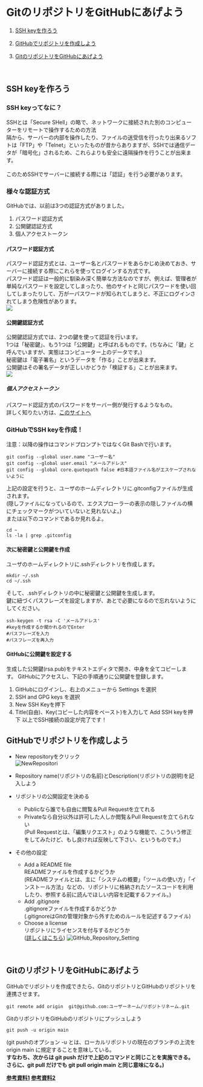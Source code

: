 # GitのリポジトリをGitHubにあげよう

1. [SSH keyを作ろう](#ssh-keyを作ろう)

1. [GitHubでリポジトリを作成しよう](#GitHubでリポジトリを作成しよう)

1. [GitのリポジトリをGitHubにあげよう](#gitのリポジトリをgithubにあげよう)

<br>

## SSH keyを作ろう

### SSH keyってなに？
SSHとは「Secure SHell」の略で、ネットワークに接続された別のコンピューターをリモートで操作するための方法<br>
隔から、サーバーの内部を操作したり、ファイルの送受信を行ったり出来るソフトは「FTP」や「Telnet」といったものが昔からありますが、SSHでは通信データが「暗号化」されるため、これらよりも安全に遠隔操作を行うことが出来ます。<br>
<br>
このためSSHでサーバーに接続する際には「認証」を行う必要があります。<br>

### 様々な認証方式
GitHubでは、以前は3つの認証方式がありました。
1. パスワード認証方式
2. 公開鍵認証方式
3. 個人アクセストークン

#### パスワード認証方式
パスワード認証方式とは、ユーザー名とパスワードをあらかじめ決めておき、サーバーに接続する際にこれらを使ってログインする方式です。<br>
パスワード認証は一般的に馴染み深く簡単な方法なのですが、例えば、管理者が単純なパスワードを設定してしまったり、他のサイトと同じパスワードを使い回してしまったりして、万が一パスワードが知られてしまうと、不正にログインされてしまう危険性があります。<br>
![](../images/%E3%83%91%E3%82%B9%E3%83%AF%E3%83%BC%E3%83%89%E8%AA%8D%E8%A8%BC%E6%96%B9%E5%BC%8F.png)

#### 公開鍵認証方式
公開鍵認証方式では、2つの鍵を使って認証を行います。<br>
1つは「秘密鍵」、もう1つは「公開鍵」と呼ばれるものです。(ちなみに「鍵」と呼んでいますが、実態はコンピューター上のデータです。)<br>
秘密鍵は「電子署名」というデータを「作る」ことが出来ます。<br>
公開鍵はその署名データが正しいかどうか「検証する」ことが出来ます。<br>
![](../images/SSH%E8%AA%8D%E8%A8%BC%E6%96%B9%E5%BC%8F.png)

##### 個人アクセストークン
パスワード認証方式のパスワードをサーバー側が発行するようなもの。<br>
詳しく知りたい方は、[このサイトへ](https://qiita.com/TakahikoKawasaki/items/e37caf50776e00e733be)<br>

### GitHubでSSH keyを作成！
注意：以降の操作はコマンドプロンプトではなくGit Bashで行います。

```
git config --global user.name "ユーザー名"
git config --global user.email "メールアドレス"
git config --global core.quotepath false #日本語ファイル名がエスケープされないように
```
上記の設定を行うと、ユーザのホームディレクトリに.gitconfigファイルが生成されます。<br>
(隠しファイルになっているので、エクスプローラーの表示の隠しファイルの横にチェックマークがついていないと見れないよ。)<br>
または以下のコマンドであるか見れるよ。
```
cd ~
ls -la | grep .gitconfig
```
#### 次に秘密鍵と公開鍵を作成<br>
ユーザのホームディレクトリに.sshディレクトリを作成します。<br>
```
mkdir ~/.ssh
cd ~/.ssh
```
そして、.sshディレクトリの中に秘密鍵と公開鍵を生成します。<br>
鍵に紐づくパスフレーズを設定しますが、あとで必要になるので忘れないようにしてください。<br>
```
ssh-keygen -t rsa -C 'メールアドレス'
#keyを作成するか聞かれるのでEnter
#パスフレーズを入力
#パスフレーズを再入力
```
#### GitHubに公開鍵を設定する
生成した公開鍵(rsa.pub)をテキストエディタで開き、中身を全てコピーします。
GitHubにアクセスし、下記の手順通りに公開鍵を登録します。

1. GitHubにログインし、右上のメニューから Settings を選択
2. SSH and GPG keys を選択
3. New SSH Keyを押下
4. Title(自由)、Key(コピーした内容をペースト)を入力して Add SSH keyを押下
以上でSSH接続の設定が完了です！


## GitHubでリポジトリを作成しよう

* New repositoryをクリック<br>
![NewRepositori](../images/GitHub_NewRepositori.PNG)

* Repository name(リポジトリの名前)とDescription(リポジトリの説明)を記入しよう<br>
* リポジトリの公開設定を決める<br>
  * Publicなら誰でも自由に閲覧＆Pull Requestを立てれる<br>
  * Privateなら自分以外は許可した人しか閲覧＆Pull Requestを立てられない<br>
(Pull Requestとは、「編集リクエスト」のような機能で、こういう修正をしてみたけど、もし良ければ反映して下さい、というものです。)<br>
* その他の設定
  * Add a README file<br>
  READMEファイルを作成するかどうか<br>
  (READMEファイルとは、主に「システムの概要」「ツールの使い方」「インストール方法」などの、リポジトリに格納されたソースコードを利用したり、参照する前に読んでほしい内容を記載するファイル。)<br>
  * Add .gitignore<br>
  .gitignoreファイルを作成するかどうか<br>
  (.gitignoreはGitの管理対象から外すためのルールを記述するファイル)<br>
  * Choose a license<br>
  リポジトリにライセンスを付与するかどうか<br>
  ([詳しくはこちら](https://docs.github.com/ja/repositories/managing-your-repositorys-settings-and-features/customizing-your-repository/licensing-a-repository))
![GitHub_Repository_Setting](../images/GitHub_RepositorySettings.PNG)

<br>

## GitのリポジトリをGitHubにあげよう

GitHubでリポジトリを作成できたら、GitのリポジトリとGitHubのリポジトリを連携させます。
```
git remote add origin  git@github.com:ユーザーネーム/リポジトリネーム.git
```

GitのリポジトリをGitHubのリポジトリにプッシュしよう
```
git push -u origin main
```
(git pushのオプション -u とは、ローカルリポジトリの現在のブランチの上流をorigin main に規定することを意味している。<br>
<b>すなわち、次からは git push だけで上記のコマンドと同じことを実施できる。さらに、git pull だけでも git pull origin main と同じ意味になる。<b>)

[参考資料1](https://blog.senseshare.jp/ssh-public-key-authentication.html)
[参考資料2](https://qiita.com/hollyhock0518/items/a3fee20951cd92c87ed9)